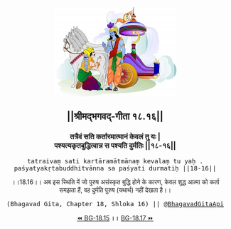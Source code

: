 <center><img src="../../asset/BG.png" alt="#API #bhagavadgitaapi #slok #nodejs #js #api #gitaapi #krishna #hinduism #vedic #ISKCON #shreemadbhagavadgita #technology"/>
<h2>||श्रीमद्‍भगवद्‍-गीता १८.१६||</h2>
<h3>तत्रैवं सति कर्तारमात्मानं केवलं तु यः |<br/>पश्यत्यकृतबुद्धित्वान्न स पश्यति दुर्मतिः ||१८-१६||</h3>
<pre>tatraivaṃ sati kartāramātmānaṃ kevalaṃ tu yaḥ .<br/>paśyatyakṛtabuddhitvānna sa paśyati durmatiḥ ||18-16||</pre>
<p>।।18.16।। अब इस स्थिति में जो पुरुष असंस्कृत बुद्धि होने के कारण, केवल शुद्ध आत्मा को कर्ता समझता हैं, वह दुर्मति पुरुष (यथार्थ) नहीं देखता है।।</p>
<pre>(Bhagavad Gita, Chapter 18, Shloka 16) || <a href="https://twitter.com/bhagavadgitaapi">@BhagavadGitaApi</a></pre><a href="../../18/15">⏪  BG-18.15</a><b>        ।।        </b><a href="../../18/17">BG-18.17  ⏩</a></center></center>